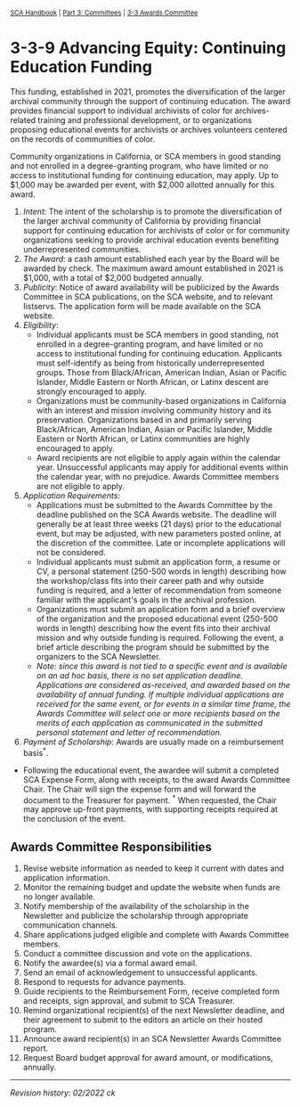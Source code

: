 <sup>[SCA Handbook](/sca-handbook/index.html) | [Part 3: Committees](../03_committees/index.html) | [3-3 Awards Committee](../03_committees/03-03_awards.html)</sup> 

# 3-3-9 Advancing Equity: Continuing Education Funding
This funding, established in 2021, promotes the diversification of the larger archival community through the support of continuing education. The award provides financial support to individual archivists of color for archives-related training and professional development, or to organizations proposing educational events for archivists or archives volunteers centered on the records of communities of color.

Community organizations in California, or SCA members in good standing and not enrolled in a degree-granting program, who have limited or no access to institutional funding for continuing education, may apply. Up to $1,000 may be awarded per event, with $2,000 allotted annually for this award.

1. _Intent_: The intent of the scholarship is to promote the diversification of the larger archival community of California by providing financial support for continuing education for archivists of color or for community organizations seeking to provide archival education events benefiting underrepresented communities.
2. _The Award_: a cash amount established each year by the Board will be awarded by check. The maximum award amount established in 2021 is $1,000, with a total of $2,000 budgeted annually.
3. _Publicity_: Notice of award availability will be publicized by the Awards Committee in SCA publications, on the SCA website, and to relevant listservs. The application form will be made available on the SCA website.
4. _Eligibility_:
   - Individual applicants must be SCA members in good standing, not enrolled in a degree-granting program, and have limited or no access to institutional funding for continuing education. Applicants must self-identify as being from historically underrepresented groups. Those from Black/African, American Indian, Asian or Pacific Islander, Middle Eastern or North African, or Latinx descent are strongly encouraged to apply.
   - Organizations must be community-based organizations in California with an interest and mission involving community history and its preservation. Organizations based in and primarily serving Black/African, American Indian, Asian or Pacific Islander, Middle Eastern or North African, or Latinx communities are highly encouraged to apply.
   - Award recipients are not eligible to apply again within the calendar year. Unsuccessful applicants may apply for additional events within the calendar year, with no prejudice. Awards Committee members are not eligible to apply.
5. _Application Requirements_:
   - Applications must be submitted to the Awards Committee by the deadline published on the SCA Awards website. The deadline will generally be at least three weeks (21 days) prior to the educational event, but may be adjusted, with new parameters posted online, at the discretion of the committee. Late or incomplete applications will not be considered.
   - Individual applicants must submit an application form, a resume or CV, a personal statement (250-500 words in length) describing how the workshop/class fits into their career path and why outside funding is required, and a letter of recommendation from someone familiar with the applicant's goals in the archival profession.
   - Organizations must submit an application form and a brief overview of the organization and the proposed educational event (250-500 words in length) describing how the event fits into their archival mission and why outside funding is required. Following the event, a brief article describing the program should be submitted by the organizers to the SCA Newsletter.
   - _Note: since this award is not tied to a specific event and is available on an ad hoc basis, there is no set application deadline. Applications are considered as-received, and awarded based on the availability of annual funding. If multiple individual applications are received for the same event, or for events in a similar time frame, the Awards Committee will select one or more recipients based on the merits of each application as communicated in the submitted personal statement and letter of recommendation._
6. _Payment of Scholarship_: Awards are usually made on a reimbursement basis<sup>*</sup>.
- Following the educational event, the awardee will submit a completed SCA Expense Form, along with receipts, to the award Awards Committee Chair. The Chair will sign the expense form and will forward the document to the Treasurer for payment.
<sup>*</sup> When requested, the Chair may approve up-front payments, with supporting receipts
required at the conclusion of the event.

## Awards Committee Responsibilities
1. Revise website information as needed to keep it current with dates and application information.
2. Monitor the remaining budget and update the website when funds are no longer available.
3. Notify membership of the availability of the scholarship in the Newsletter and publicize the scholarship through appropriate communication channels.
4. Share applications judged eligible and complete with Awards Committee members.
5. Conduct a committee discussion and vote on the applications.
6. Notify the awardee(s) via a formal award email.
7. Send an email of acknowledgement to unsuccessful applicants.
8. Respond to requests for advance payments.
9. Guide recipients to the Reimbursement Form, receive completed form and receipts, sign approval, and submit to SCA Treasurer.
10. Remind organizational recipient(s) of the next Newsletter deadline, and their agreement to submit to the editors an article on their hosted program.
11. Announce award recipient(s) in an SCA Newsletter Awards Committee report.
12. Request Board budget approval for award amount, or modifications, annually.

***

_Revision history: 02/2022 ck_
